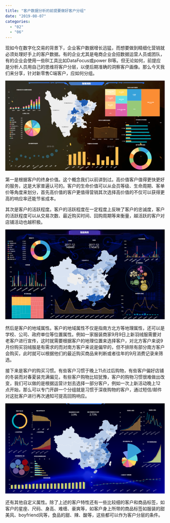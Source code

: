 ```yaml
---
title: "客户数据分析的前提要做好客户分组"
date: "2019-08-07"
categories: 
  - "02"
  - "06"
---
```


现如今在数字化交易的背景下，企业客户数据增长迅猛，而想要做到精细化营销就必须处理好手上的客户数据。有的企业尤其是电商企业会招数据运营人员或团队，有的企业会使用一些BI工具比如DataFocus或power BI等。但无论如何，前提应是分析人员用自己的思维将客户分层，以便后期准确的洞察客户画像。那么今天我们来分享，针对新零售C端客户，应如何分组。

![](images/word-image-488.png)

第一是根据客户的终身价值。这个概念我们以前讲到过。高价值客户值得更快更好的服务，这是大家普遍认可的。客户的生命价值可以从会员等级、生命周期、客单价等角度来划分，首先高价值的客户更值得营销其次选择高价值的不仅可以获得更高的响应率还能节省成本。

其次是客户的活跃程度。客户的活跃程度在一定程度上反映了客户的忠诚度，客户的活跃程度可以从交易次数、最近购买时间、回购周期等来衡量，越活跃的客户对店铺活动也越积极。

![](images/word-image-486.png)

然后是客户的地域属性。客户的地域属性不仅是指南方北方等地理属性，还可以是学校、公司、政府单位等位置属性。例如一家服装商家9月9日上新羽绒服需要对老客户进行宣传，这时就需要根据客户的地理位置来选择客户，对北方客户来说9月份购买羽绒服是有需求的而对南方客户来说是偏早的，但不排除有部分南方客户会购买，此时就可以根据他们的最近购买商品来判断或者往年的9月消费记录来筛选。

接下来是客户的购买习惯。有些客户习惯于晚上11点过后购物，有些客户偏好店铺的冬装而对春夏装充满偏见，有些客户购物比较犹豫，客户的购物习惯很难做出改变，我们可以做的是根据运营计划去选择一部分客户，例如一次上新活动晚上12点开始，那么可以专门开辟一个分组就是习惯于深夜购物的客户，通过短信/邮件对这批客户进行再次通知可提高回购响应。

![](images/word-image-477.png)

还有其他自定义属性。除了上述的客户特性还有一些比较细的客户和商品标签，如客户的星座、尺码、身高、难缠、豪爽等，如客户身上所带的商品标签如服装的甜美风、boyfriend风等，食品的甜、辣、酸等，这些都可以作为客户分层的条件。
